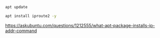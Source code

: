 ```bash
apt update
```

```bash
apt install iproute2 -y
```

https://askubuntu.com/questions/1212555/what-apt-package-installs-ip-addr-command
